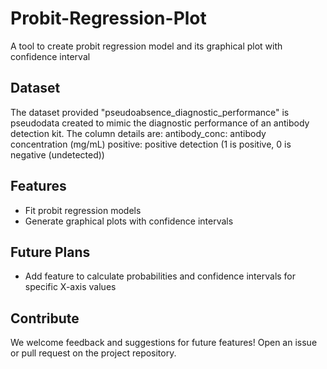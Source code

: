 # Probit-Regression-Plot
A tool to create probit regression model and its graphical plot with confidence interval

## Dataset
The dataset provided "pseudoabsence_diagnostic_performance" is pseudodata created to mimic the diagnostic performance of an antibody detection kit. The column details are:
antibody_conc: antibody concentration (mg/mL)
positive: positive detection (1 is positive, 0 is negative (undetected))

## Features
- Fit probit regression models
- Generate graphical plots with confidence intervals

## Future Plans
- Add feature to calculate probabilities and confidence intervals for specific X-axis values

## Contribute
We welcome feedback and suggestions for future features! Open an issue or pull request on the project repository.

